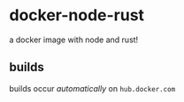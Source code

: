 # docker-node-rust

a docker image with node and rust!

## builds

builds occur _automatically_ on `hub.docker.com`
